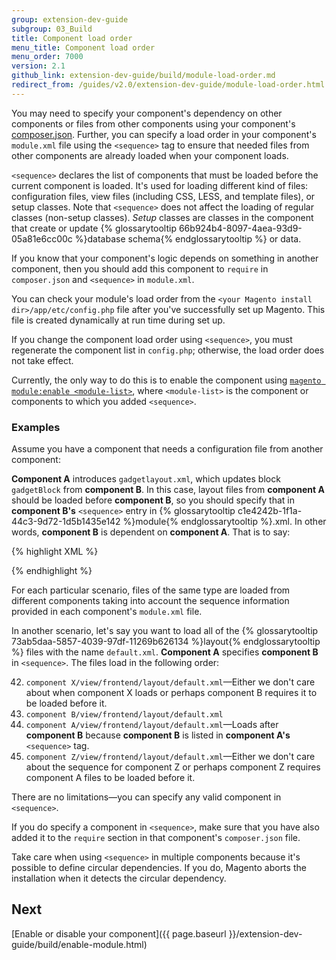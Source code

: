 ```yaml
---
group: extension-dev-guide
subgroup: 03_Build
title: Component load order
menu_title: Component load order
menu_order: 7000
version: 2.1
github_link: extension-dev-guide/build/module-load-order.md
redirect_from: /guides/v2.0/extension-dev-guide/module-load-order.html
---
```


You may need to specify your component's dependency on other components or files from other components using your component's <a href="{{ page.baseurl }}/extension-dev-guide/build/create_component.html#add-component-xml">composer.json</a>. Further, you can specify a load order in your component's `module.xml` file using the `<sequence>` tag to ensure that needed files from other components are already loaded when your component loads.

`<sequence>` declares the list of components that must be loaded before the current component is loaded. It's used for loading different kind of files: configuration files, view files (including CSS, LESS, and template files), or setup classes. Note that `<sequence>` does not affect the loading of regular classes (non-setup classes).
*Setup* classes are classes in the component that create or update {% glossarytooltip 66b924b4-8097-4aea-93d9-05a81e6cc00c %}database schema{% endglossarytooltip %} or data.

If you know that your component's logic depends on something in another component, then you should add this component to `require` in `composer.json` and `<sequence>` in `module.xml`.

You can check your module's load order from the `<your Magento install dir>/app/etc/config.php` file after you've successfully set up Magento. This file is created dynamically at run time during set up.

<div class="bs-callout bs-callout-info" id="info">
	<span class="glyphicon-class">
	<p>If you change the component load order using <code>&lt;sequence></code>, you must regenerate the component list in <code>config.php</code>; otherwise, the load order does not take effect.</p>
<p>Currently, the only way to do this is to enable the component using <a href="{{ page.baseurl }}/install-gde/install/cli/install-cli-subcommands-enable.html#instgde-cli-subcommands-enable-disable"><code>magento module:enable &lt;module-list></code></a>, where <code>&lt;module-list></code> is the component or components to which you added <code>&lt;sequence></code>.</p></span>
</div>


### Examples

Assume you have a component that needs a configuration file from another component:

__Component A__ introduces `gadgetlayout.xml`, which updates block `gadgetBlock` from __component B__. In this case, layout files from __component A__ should be loaded before __component B__, so you should specify that in __component B's__ `<sequence>` entry in {% glossarytooltip c1e4242b-1f1a-44c3-9d72-1d5b1435e142 %}module{% endglossarytooltip %}.xml. In other words, __component B__ is dependent on __component A__. That is to say:

{% highlight XML %}
<?xml version="1.0"?>
<config xmlns:xsi="http://www.w3.org/2001/XMLSchema-instance" xsi:noNamespaceSchemaLocation="urn:magento:framework:Module/etc/module.xsd">
    <module name="Vendor_ComponentB" setup_version="0.0.1">
        <sequence>
	    <!-- Vendor_ComponentB is dependent on Vendor_ComponentA: -->
            <module name="Vendor_ComponentA" />
        </sequence>
    </module>
</config>
{% endhighlight %}

For each particular scenario, files of the same type are loaded from different components taking into account the sequence information provided in each component's `module.xml` file.

In another scenario, let's say you want to load all of the {% glossarytooltip 73ab5daa-5857-4039-97df-11269b626134 %}layout{% endglossarytooltip %} files with the name `default.xml`. __Component A__ specifies __component B__ in `<sequence>`. The files load in the following order:

42. `component X/view/frontend/layout/default.xml`&mdash;Either we don't care about when component X loads or perhaps component B requires it to be loaded before it.
42. `component B/view/frontend/layout/default.xml`
42. `component A/view/frontend/layout/default.xml`&mdash;Loads after __component B__ because __component B__ is listed in __component A's__ `<sequence>` tag.
42. `component Z/view/frontend/layout/default.xml`&mdash;Either we don't care about the sequence for component Z or perhaps component Z requires component A files to be loaded before it.

There are no limitations&mdash;you can specify any valid component in `<sequence>`.

If you do specify a component in `<sequence>`, make sure that you have also added it to the `require` section in that component's `composer.json` file.

<div class="bs-callout bs-callout-info" id="info">
<span class="glyphicon-class">
  <p>Take care when using <code>&lt;sequence></code> in multiple components because it's possible to define circular dependencies. If you do, Magento aborts the installation when it detects the circular dependency.</p></span>
</div>

## Next

[Enable or disable your component]({{ page.baseurl }}/extension-dev-guide/build/enable-module.html)
